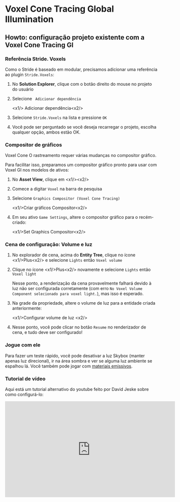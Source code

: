 # Voxel Cone Tracing Global Illumination

## Howto: configuração projeto existente com a Voxel Cone Tracing GI

### Referência Stride. Voxels

Como o Stride é baseado em modular, precisamos adicionar uma referência ao plugin `Stride.Voxels`:

1. No **Solution Explorer**, clique com o botão direito do mouse no projeto do usuário

2. Selecione ` Adicionar dependência`

   <x1\/> Adicionar dependência<x2\/>

3. Selecione `Stride.Voxels` na lista e pressione `OK`

4. Você pode ser perguntado se você deseja recarregar o projeto, escolha qualquer opção, ambos estão OK.

### Compositor de gráficos

Voxel Cone O rastreamento requer várias mudanças no compositor gráfico.

Para facilitar isso, preparamos um compositor gráfico pronto para usar com Voxel GI nos modelos de ativos:

1. No **Asset View**, clique em <x1\/><x2\/>

2. Comece a digitar `Voxel` na barra de pesquisa

3. Selecione `Graphics Compositor (Voxel Cone Tracing)`

   <x1\/>Criar gráficos Compositor<x2\/>

4. Em seu ativo `Game Settings`, altere o compositor gráfico para o recém-criado:

   <x1\/>Set Graphics Compositor<x2\/>

### Cena de configuração: Volume e luz

1. No explorador de cena, acima do **Entity Tree**, clique no ícone <x1\/>Plus<x2\/> e selecione `Lights` então `Voxel volume`

2. Clique no ícone <x1\/>Plus<x2\/> novamente e selecione `Lights` então `Voxel light`

   Nesse ponto, a renderização da cena provavelmente falhará devido à luz não ser configurada corretamente (com erro `No Voxel Volume Component selecionado para voxel light.`), mas isso é esperado.

3. Na grade da propriedade, altere o volume de luz para a entidade criada anteriormente:

   <x1\/>Configurar volume de luz <x2\/>

4. Nesse ponto, você pode clicar no botão `Resume` no renderizador de cena, e tudo deve ser configurado!

### Jogue com ele

Para fazer um teste rápido, você pode desativar a luz Skybox (manter apenas luz direcional), ir na área sombra e ver se alguma luz ambiente se espalhou lá. Você também pode jogar com [ materiais emissivos](../materials/shading-attributes.md#emissive).

### Tutorial de vídeo

Aqui está um tutorial alternativo do youtube feito por David Jeske sobre como configurá-lo:

<iframe width="560" height="315" src="https://www.youtube.com/embed/NEMZ_HJzJ7w" frameborder="0" allow="accelerometer; autoplay; encrypted-media; gyroscope; picture-in-picture" allowfullscreen></iframe>

